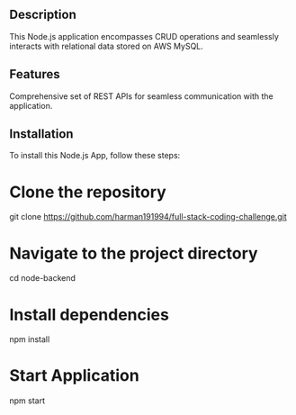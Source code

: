  ## Description
This Node.js application encompasses CRUD operations and seamlessly interacts with relational data stored on AWS MySQL.

## Features

Comprehensive set of REST APIs for seamless communication with the application.

## Installation

To install this Node.js App, follow these steps:

# Clone the repository
git clone https://github.com/harman191994/full-stack-coding-challenge.git

# Navigate to the project directory
cd node-backend

# Install dependencies
npm install

# Start Application
npm start
